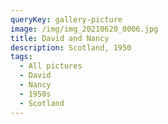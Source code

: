 ```yaml
---
queryKey: gallery-picture
image: /img/img_20210620_0006.jpg
title: David and Nancy
description: Scotland, 1950
tags:
  - All pictures
  - David
  - Nancy
  - 1950s
  - Scotland
---
```

